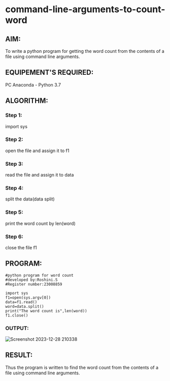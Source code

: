 # command-line-arguments-to-count-word
## AIM:
To write a python program for getting the word count from the contents of a file using command line arguments.
## EQUIPEMENT'S REQUIRED: 
PC
Anaconda - Python 3.7
## ALGORITHM: 
### Step 1:
import sys
### Step 2: 
 open the file and assign it to f1
### Step 3: 
read the file and assign it to data
### Step 4:  
split the data(data split)
### Step 5: 
print the word count by len(word)
### Step 6: 
close the file f1
## PROGRAM:
```
#python program for word count
#developed by:Roshini.S
#Register number:23008859

import sys
f1=open(sys.argv[0])
data=f1.read()
word=data.split()
print("The word count is",len(word))
f1.close()
```
### OUTPUT:
![Screenshot 2023-12-28 210338](https://github.com/AkilaMohan/command-line-arguments-to-count-word/assets/139117979/dac1a919-fbfd-438d-9e9c-2b031347a91a)

## RESULT:
Thus the program is written to find the word count from the contents of a file using command line arguments.
